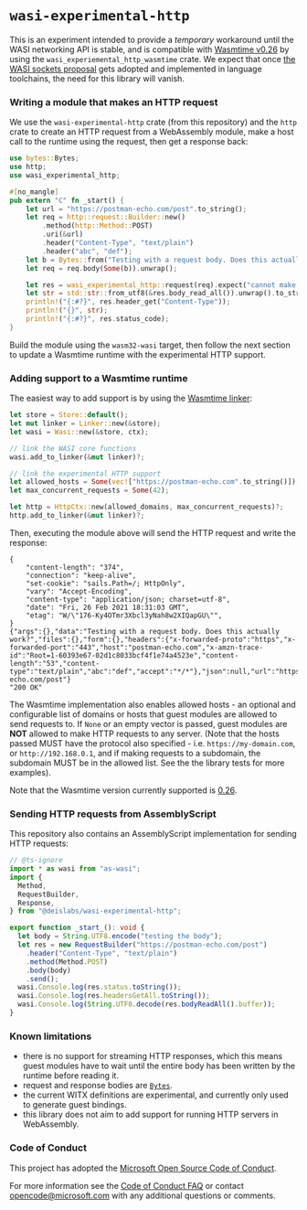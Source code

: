 # `wasi-experimental-http`

This is an experiment intended to provide a _temporary_ workaround until the
WASI networking API is stable, and is compatible with [Wasmtime v0.26][24] by
using the `wasi_experiemental_http_wasmtime` crate. We expect that once [the
WASI sockets proposal][sockets-wip] gets adopted and implemented in language
toolchains, the need for this library will vanish.

### Writing a module that makes an HTTP request

We use the `wasi-experimental-http` crate (from this repository) and the `http`
crate to create an HTTP request from a WebAssembly module, make a host call to
the runtime using the request, then get a response back:

```rust
use bytes::Bytes;
use http;
use wasi_experimental_http;

#[no_mangle]
pub extern "C" fn _start() {
    let url = "https://postman-echo.com/post".to_string();
    let req = http::request::Builder::new()
        .method(http::Method::POST)
        .uri(&url)
        .header("Content-Type", "text/plain")
        .header("abc", "def");
    let b = Bytes::from("Testing with a request body. Does this actually work?");
    let req = req.body(Some(b)).unwrap();

    let res = wasi_experimental_http::request(req).expect("cannot make request");
    let str = std::str::from_utf8(&res.body_read_all()).unwrap().to_string();
    println!("{:#?}", res.header_get("Content-Type"));
    println!("{}", str);
    println!("{:#?}", res.status_code);
}
```

Build the module using the `wasm32-wasi` target, then follow the next section to
update a Wasmtime runtime with the experimental HTTP support.

### Adding support to a Wasmtime runtime

The easiest way to add support is by using the
[Wasmtime linker](https://docs.rs/wasmtime/0.26.0/wasmtime/struct.Linker.html):

```rust
let store = Store::default();
let mut linker = Linker::new(&store);
let wasi = Wasi::new(&store, ctx);

// link the WASI core functions
wasi.add_to_linker(&mut linker)?;

// link the experimental HTTP support
let allowed_hosts = Some(vec!["https://postman-echo.com".to_string()]);
let max_concurrent_requests = Some(42);

let http = HttpCtx::new(allowed_domains, max_concurrent_requests)?;
http.add_to_linker(&mut linker)?;
```

Then, executing the module above will send the HTTP request and write the
response:

```
{
    "content-length": "374",
    "connection": "keep-alive",
    "set-cookie": "sails.Path=/; HttpOnly",
    "vary": "Accept-Encoding",
    "content-type": "application/json; charset=utf-8",
    "date": "Fri, 26 Feb 2021 18:31:03 GMT",
    "etag": "W/\"176-Ky4OTmr3Xbcl3yNah8w2XIQapGU\"",
}
{"args":{},"data":"Testing with a request body. Does this actually work?","files":{},"form":{},"headers":{"x-forwarded-proto":"https","x-forwarded-port":"443","host":"postman-echo.com","x-amzn-trace-id":"Root=1-60393e67-02d1c8033bcf4f1e74a4523e","content-length":"53","content-type":"text/plain","abc":"def","accept":"*/*"},"json":null,"url":"https://postman-echo.com/post"}
"200 OK"
```

The Wasmtime implementation also enables allowed hosts - an optional and
configurable list of domains or hosts that guest modules are allowed to send
requests to. If `None` or an empty vector is passed, guest modules are **NOT**
allowed to make HTTP requests to any server. (Note that the hosts passed MUST
have the protocol also specified - i.e. `https://my-domain.com`, or
`http://192.168.0.1`, and if making requests to a subdomain, the subdomain MUST
be in the allowed list. See the the library tests for more examples).

Note that the Wasmtime version currently supported is
[0.26](https://docs.rs/wasmtime/0.26.0/wasmtime/).

### Sending HTTP requests from AssemblyScript

This repository also contains an AssemblyScript implementation for sending HTTP
requests:

```typescript
// @ts-ignore
import * as wasi from "as-wasi";
import {
  Method,
  RequestBuilder,
  Response,
} from "@deislabs/wasi-experimental-http";

export function _start_(): void {
  let body = String.UTF8.encode("testing the body");
  let res = new RequestBuilder("https://postman-echo.com/post")
    .header("Content-Type", "text/plain")
    .method(Method.POST)
    .body(body)
    .send();
  wasi.Console.log(res.status.toString());
  wasi.Console.log(res.headersGetAll.toString());
  wasi.Console.log(String.UTF8.decode(res.bodyReadAll().buffer));
}
```

### Known limitations

- there is no support for streaming HTTP responses, which this means guest
  modules have to wait until the entire body has been written by the runtime
  before reading it.
- request and response bodies are [`Bytes`](https://docs.rs/bytes/1.0.1/bytes/).
- the current WITX definitions are experimental, and currently only used to
  generate guest bindings.
- this library does not aim to add support for running HTTP servers in
  WebAssembly.

### Code of Conduct

This project has adopted the
[Microsoft Open Source Code of Conduct](https://opensource.microsoft.com/codeofconduct/).

For more information see the
[Code of Conduct FAQ](https://opensource.microsoft.com/codeofconduct/faq/) or
contact [opencode@microsoft.com](mailto:opencode@microsoft.com) with any
additional questions or comments.

[24]: https://github.com/bytecodealliance/wasmtime/releases/tag/v0.26.0
[sockets-wip]: https://github.com/WebAssembly/WASI/pull/312
